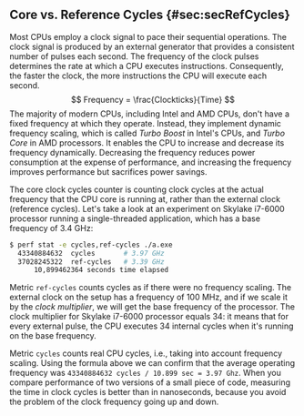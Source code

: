 

## Core vs. Reference Cycles {#sec:secRefCycles}

Most CPUs employ a clock signal to pace their sequential operations. The clock signal is produced by an external generator that provides a consistent number of pulses each second. The frequency of the clock pulses determines the rate at which a CPU executes instructions. Consequently, the faster the clock, the more instructions the CPU will execute each second.
$$
Frequency = \frac{Clockticks}{Time}
$$
The majority of modern CPUs, including Intel and AMD CPUs, don't have a fixed frequency at which they operate. Instead, they implement dynamic frequency scaling, which is called *Turbo Boost* in Intel's CPUs, and *Turbo Core* in AMD processors. It enables the CPU to increase and decrease its frequency dynamically. Decreasing the frequency reduces power consumption at the expense of performance, and increasing the frequency improves performance but sacrifices power savings.

The core clock cycles counter is counting clock cycles at the actual frequency that the CPU core is running at, rather than the external clock (reference cycles). Let's take a look at an experiment on Skylake i7-6000 processor running a single-threaded application, which has a base frequency of 3.4 GHz:

```bash
$ perf stat -e cycles,ref-cycles ./a.exe
  43340884632  cycles		# 3.97 GHz
  37028245322  ref-cycles	# 3.39 GHz
      10,899462364 seconds time elapsed
```

Metric `ref-cycles` counts cycles as if there were no frequency scaling. The external clock on the setup has a frequency of 100 MHz, and if we scale it by the *clock multiplier*, we will get the base frequency of the processor. The clock multiplier for Skylake i7-6000 processor equals 34: it means that for every external pulse, the CPU executes 34 internal cycles when it's running on the base frequency.

Metric `cycles` counts real CPU cycles, i.e., taking into account frequency scaling. Using the formula above we can confirm that the average operating frequency was `43340884632 cycles / 10.899 sec = 3.97 Ghz`. When you compare performance of two versions of a small piece of code, measuring the time in clock cycles is better than in nanoseconds, because you avoid the problem of the clock frequency going up and down. 
